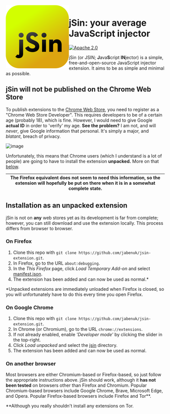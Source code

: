 <img src="resources/svg/brand/jsin.svg" align=left>

# jSin: your average JavaScript injector

[![Apache 2.0](https://img.shields.io/github/license/jabenuk/jsin-extension)](/LICENCE)

jSin (or JSIN; **J**ava**S**cript **IN**jector) is a simple, free-and-open-source JavaScript injector extension. It aims to be as simple and minimal as possible.

## jSin will not be published on the Chrome Web Store

To publish extensions to the [Chrome Web Store](https://chrome.google.com/webstore/category/extensions), you need to register as a "Chrome Web Store Developer". This requires developers to be of a certain age (probably 18), which is fine. However, I would need to give Google **actual ID** in order to 'verify' my age. **See the problem?** I am not, and will *never*, give Google information that personal. It's simply a major, and *blatant*, breach of privacy.

![image](https://user-images.githubusercontent.com/57215724/162618882-3444cc15-f4f0-4d17-b85f-a0cff5b30d5f.png)

Unfortunately, this means that Chrome users (which I understand is a lot of people) are going to have to install the extension **unpacked.** More on that [below](#on-google-chrome).

| The Firefox equivalent does not seem to need this information, so the extension will hopefully be put on there when it is in a somewhat complete state. |
| - |

## Installation as an unpacked extension

jSin is not on **any** web stores yet as its development is far from complete; however, you can still download and use the extension locally. This process differs from browser to browser.

### On Firefox

  1. Clone this repo with `git clone https://github.com/jabenuk/jsin-extension.git`.
  2. In Firefox, go to the URL `about:debugging`.
  3. In the *This Firefox* page, click *Load Temporary Add-on* and select [manifest.json](/jsin/manifest.json).
  4. The extension has been added and can now be used as normal.\*

\*Unpacked extensions are immediately unloaded when Firefox is closed, so you will unfortunately have to do this every time you open Firefox.

### On Google Chrome

  1. Clone this repo with `git clone https://github.com/jabenuk/jsin-extension.git`.
  2. In Chrome (or Chromium), go to the URL `chrome://extensions`.
  3. If not already enabled, enable *'Developer mode'* by clicking the slider in the top-right.
  4. Click *Load unpacked* and select the [jsin](/jsin) directory.
  5. The extension has been added and can now be used as normal.

### On another browser

Most browsers are either Chromium-based or Firefox-based, so just follow the appropriate instructions above. jSin should work, although it **has not been tested** on browsers other than Firefox and Chromium. Popular Chromium-based browsers include Google Chrome, Brave, Microsoft Edge, and Opera. Popular Firefox-based browsers include Firefox and Tor\*\*.

\*\*Although you really shouldn't install any extensions on Tor.
